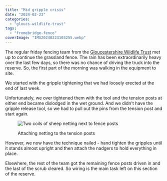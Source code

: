 ```yaml
---
title: "Mid gripple crisis"
date: "2024-02-23"
categories: 
  - "gloucs-wildlife-trust"
tags: 
  - "fromebridge-fence"
coverImage: "IMG20240223103255.webp"
---
```


The regular friday fencing team from the [Gloucestershire Wildlife Trust](https://www.gloucestershirewildlifetrust.co.uk/volunteer) met up to continue the grassland fence. The rain has been extraordinarily heavy over the last few days, so there was no chance of driving the truck into the reserve. So, the first part of the morning was walking in the equipment to site.

We started with the gripple tightening that we had loosely erected at the end of last week.

Unfortunately, we over tightened them with the tool and the tension posts at either end became dislodged in the wet ground. And we didn't have the gripple release tool, so we had to pull out the pins from the tension post and start again.

<figure>

![Two coils of sheep netting next to fence posts](images/IMG20240223123337-1024x673.webp)

<figcaption>

Attaching netting to the tension posts

</figcaption>

</figure>

However, we now have the technique nailed - hand tighten the gripples until it stands almost upright and then attach the nadgers to hold everything in place.

Elsewhere, the rest of the team got the remaining fence posts driven in and the last of the scrub cleared. So wiring is the main task left on this section of the reserve.
